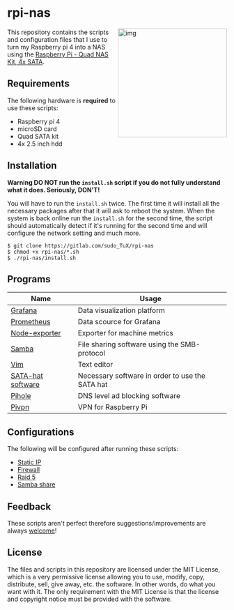 # rpi-nas


<img src="https://cdn.shopify.com/s/files/1/0021/1497/7894/products/2020428_6_1024x1024.jpg?v=1600062159" alt="img" align="right" width="250px">

This repository contains the scripts and configuration files that I use to turn my Raspberry pi 4 into a NAS using the [Raspberry Pi - Quad NAS Kit, 4x SATA](https://www.reichelt.com/be/en/raspberry-pi-quad-nas-kit-4x-sata-rpi-nas-4xsata-k-p293032.html?CCOUNTRY=661&LANGUAGE=nl&GROUPID=9003&START=0&OFFSET=16&SID=92452fc2f43d5523472d37acf8f97abee48297c96771af5666fa3&LANGUAGE=EN&&r=1).

## Requirements

The following hardware is **required** to use these scripts:
- Raspberry pi 4
- microSD card
- Quad SATA kit
- 4x 2.5 inch hdd
## Installation

**Warning DO NOT run the `install.sh` script if you do not fully understand what it does. Seriously, DON'T!**

You will have to run the `install.sh` twice. The first time it will install all the necessary packages after that it will ask to reboot the system. When the system is back online run the `install.sh` for the second time, the script should automatically detect if it's running for the second time and will configure the network setting and much more.

```
$ git clone https://gitlab.com/sudo_TuX/rpi-nas
$ chmod +x rpi-nas/*.sh
$ ./rpi-nas/install.sh
```

## Programs

| Name  | Usage |
| ------------- | ------------- |
| [Grafana](https://github.com/grafana/grafana) | Data visualization platform |
| [Prometheus](https://github.com/prometheus/prometheus) | Data scource for Grafana |
| [Node-exporter](https://github.com/prometheus/node_exporter) | Exporter for machine metrics |
| [Samba](https://github.com/samba-team/samba) | File sharing software using the SMB-protocol |
| [Vim](https://github.com/vim/vim) | Text editor |
| [SATA-hat software](https://github.com/akgnah/rockpi-sata) | Necessary software in order to use the SATA hat |
| [Pihole](https://github.com/pi-hole/pi-hole) | DNS level ad blocking software |
| [Pivpn](https://github.com/pivpn/pivpn) | VPN for Raspberry Pi |

## Configurations

The following will be configured after running these scripts:
- [Static IP](./install-scripts/ip.sh)
- [Firewall](./install-scripts/ip.sh)
- [Raid 5](./install-scripts/raid.sh)
- [Samba share](./install-scripts/samba.sh)

## Feedback

These scripts aren't perfect therefore suggestions/improvements are always [welcome](https://github.com/TuX-sudo/rpi-nas/issues)!

## License

The files and scripts in this repository are licensed under the MIT License, which is a very permissive license allowing you to use, modify, copy, distribute, sell, give away, etc. the software. In other words, do what you want with it. The only requirement with the MIT License is that the license and copyright notice must be provided with the software.
